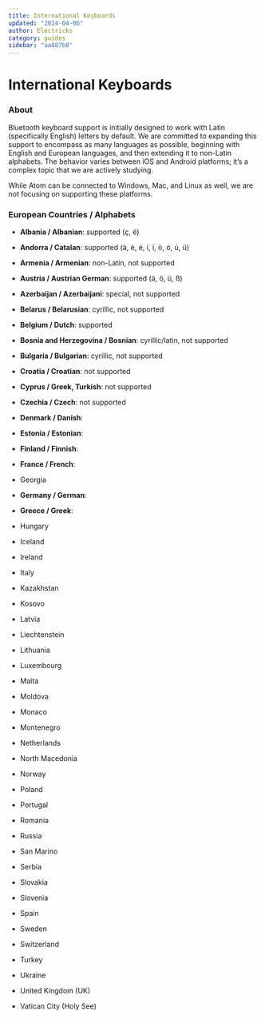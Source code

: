```yaml
---
title: International Keyboards
updated: "2024-04-06"
author: Electricks
category: guides
sidebar: "aa887b8"
---
```


# International Keyboards

### About

Bluetooth keyboard support is initially designed to work with Latin (specifically English) letters by default. We are committed to expanding this support to encompass as many languages as possible, beginning with English and European languages, and then extending it to non-Latin alphabets. The behavior varies between iOS and Android platforms; it’s a complex topic that we are actively studying.

While Atom can be connected to Windows, Mac, and Linux as well, we are not focusing on supporting these platforms.

### European Countries / Alphabets

- **Albania / Albanian**: supported (ç, ë)

- **Andorra / Catalan**: supported (à, è, é, í, ï, ò, ó, ú, ü)

- **Armenia / Armenian**: non-Latin, not supported

- **Austria / Austrian German**: supported (ä, ö, ü, ß)

- **Azerbaijan / Azerbaijani**: special, not supported

- **Belarus / Belarusian**: cyrillic, not supported

- **Belgium / Dutch**: supported

- **Bosnia and Herzegovina / Bosnian**: cyrillic/latin, not supported

- **Bulgaria / Bulgarian**: cyrillic, not supported

- **Croatia / Croatian**: not supported

- **Cyprus / Greek, Turkish**: not supported

- **Czechia / Czech**: not supported

- **Denmark / Danish**: 

- **Estonia / Estonian**:

- **Finland / Finnish**:

- **France / French**:

- Georgia

- **Germany / German**:

- **Greece / Greek**:

- Hungary

- Iceland

- Ireland

- Italy

- Kazakhstan

- Kosovo

- Latvia

- Liechtenstein

- Lithuania

- Luxembourg

- Malta

- Moldova

- Monaco

- Montenegro

- Netherlands

- North Macedonia

- Norway

- Poland

- Portugal

- Romania

- Russia

- San Marino

- Serbia

- Slovakia

- Slovenia

- Spain

- Sweden

- Switzerland

- Turkey

- Ukraine

- United Kingdom (UK)

- Vatican City (Holy See)

#